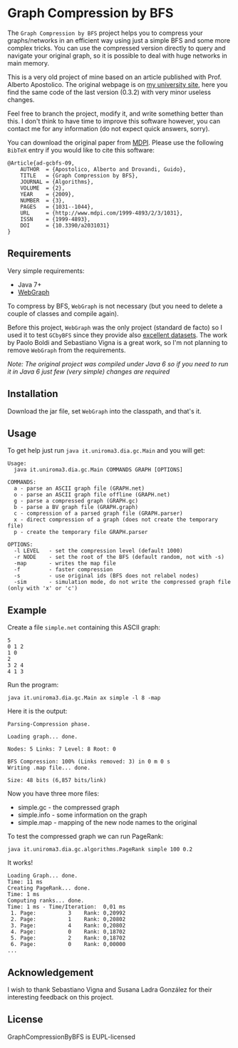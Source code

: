 # Graph Compression by BFS

The `Graph Compression by BFS` project helps you to compress your graphs/networks in an efficient way using just a simple BFS and some
more complex tricks. You can use the compressed version directly to query and navigate your original graph, so it is possible to deal with
huge networks in main memory.

This is a very old project of mine based on an article published with Prof. Alberto Apostolico. The original webpage is on
[my university site](http://www.dia.uniroma3.it/~drovandi/software.php), here you find the same code of the last version (0.3.2) with very minor
useless changes.

Feel free to branch the project, modify it, and write something better than this. I don't think to have time to improve this software however,
you can contact me for any information (do not expect quick answers, sorry).

You can download the original paper from [MDPI](http://www.mdpi.com/1999-4893/2/3/1031).
Please use the following `BibTeX` entry if you would like to cite this software:
```
@Article{ad-gcbfs-09,
    AUTHOR  = {Apostolico, Alberto and Drovandi, Guido},
    TITLE   = {Graph Compression by BFS},
    JOURNAL = {Algorithms},
    VOLUME  = {2},
    YEAR    = {2009},
    NUMBER  = {3},
    PAGES   = {1031--1044},
    URL     = {http://www.mdpi.com/1999-4893/2/3/1031},
    ISSN    = {1999-4893},
    DOI     = {10.3390/a2031031}
}
```

## Requirements

Very simple requirements:

* Java 7+
* [WebGraph](http://webgraph.di.unimi.it/)

To compress by BFS, `WebGraph` is not necessary (but you need to delete a couple of classes and compile again).

Before this project, `WebGraph` was the only project (standard de facto) so I used it to test `GCbyBFS` since they provide also
[excellent datasets](http://law.di.unimi.it/datasets.php). The work by Paolo Boldi and Sebastiano Vigna is a great work, so I'm not planning
to remove `WebGraph` from the requirements.

*Note: The original project was compiled under Java 6 so if you need to run it in Java 6 just few (very simple) changes are required*

## Installation

Download the jar file, set `WebGraph` into the classpath, and that's it.

## Usage

To get help just run `java it.uniroma3.dia.gc.Main` and you will get:
```
Usage:
  java it.uniroma3.dia.gc.Main COMMANDS GRAPH [OPTIONS]

COMMANDS:
  a - parse an ASCII graph file (GRAPH.net)
  o - parse an ASCII graph file offline (GRAPH.net)
  g - parse a compressed graph (GRAPH.gc)
  b - parse a BV graph file (GRAPH.graph)
  c - compression of a parsed graph file (GRAPH.parser)
  x - direct compression of a graph (does not create the temporary file)
  p - create the temporary file GRAPH.parser

OPTIONS:
  -l LEVEL   - set the compression level (default 1000)
  -r NODE    - set the root of the BFS (default random, not with -s)
  -map       - writes the map file
  -f         - faster compression
  -s         - use original ids (BFS does not relabel nodes)
  -sim       - simulation mode, do not write the compressed graph file (only with 'x' or 'c')
```

## Example

Create a file `simple.net` containing this ASCII graph:
```
5
0 1 2
1 0
2
3 2 4
4 1 3
```

Run the program:
```
java it.uniroma3.dia.gc.Main ax simple -l 8 -map
```

Here it is the output:
```
Parsing-Compression phase.

Loading graph... done.

Nodes: 5 Links: 7 Level: 8 Root: 0

BFS Compression: 100% (Links removed: 3) in 0 m 0 s                 
Writing .map file... done.

Size: 48 bits (6,857 bits/link)
```

Now you have three more files:
* simple.gc - the compressed graph
* simple.info - some information on the graph
* simple.map - mapping of the new node names to the original

To test the compressed graph we can run PageRank:
```
java it.uniroma3.dia.gc.algorithms.PageRank simple 100 0.2
```

It works!
```
Loading Graph... done.
Time: 11 ms
Creating PageRank... done.
Time: 1 ms
Computing ranks... done.
Time: 1 ms - Time/Iteration:  0,01 ms
 1. Page:          3	Rank: 0,20992
 2. Page:          1	Rank: 0,20802
 3. Page:          4	Rank: 0,20802
 4. Page:          0	Rank: 0,18702
 5. Page:          2	Rank: 0,18702
 6. Page:          0	Rank: 0,00000
...
```

## Acknowledgement

I wish to thank Sebastiano Vigna and Susana Ladra González for their interesting feedback on this project.

## License

GraphCompressionByBFS is EUPL-licensed
